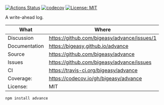 [![Actions Status](https://github.com/bigeasy/advance/workflows/Node%20CI/badge.svg)](https://github.com/bigeasy/advance/actions)
[![codecov](https://codecov.io/gh/bigeasy/advance/branch/master/graph/badge.svg)](https://codecov.io/gh/bigeasy/advance)
[![License: MIT](https://img.shields.io/badge/License-MIT-yellow.svg)](https://opensource.org/licenses/MIT)

A write-ahead log.

| What          | Where                                         |
| --- | --- |
| Discussion    | https://github.com/bigeasy/advance/issues/1   |
| Documentation | https://bigeasy.github.io/advance             |
| Source        | https://github.com/bigeasy/advance            |
| Issues        | https://github.com/bigeasy/advance/issues     |
| CI            | https://travis-ci.org/bigeasy/advance         |
| Coverage:     | https://codecov.io/gh/bigeasy/advance         |
| License:      | MIT                                           |


```
npm install advance
```
